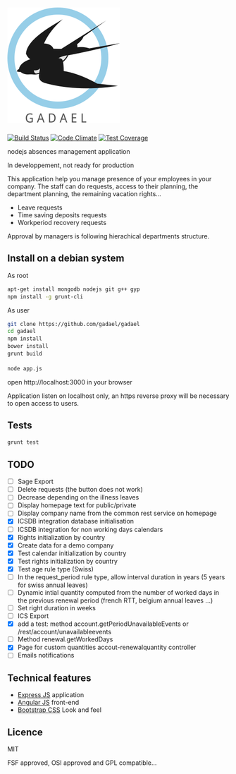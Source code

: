 # ![Gadael](public/images/logoText256.png)

[![Build Status](https://travis-ci.org/gadael/gadael.svg)](https://travis-ci.org/gadael/gadael)
[![Code Climate](https://codeclimate.com/github/gadael/gadael/badges/gpa.svg)](https://codeclimate.com/github/gadael/gadael)
[![Test Coverage](https://codeclimate.com/github/gadael/gadael/badges/coverage.svg)](https://codeclimate.com/github/gadael/gadael/coverage)

nodejs absences management application

In developpement, not ready for production




This application help you manage presence of your employees in your company. The staff can do requests, access to their planning, the department planning, the remaining vacation rights...

* Leave requests
* Time saving deposits requests
* Workperiod recovery requests

Approval by managers is following hierachical departments structure.


## Install on a debian system

As root

```bash
apt-get install mongodb nodejs git g++ gyp
npm install -g grunt-cli
```

As user

```bash
git clone https://github.com/gadael/gadael
cd gadael
npm install
bower install
grunt build

node app.js
```

open http://localhost:3000 in your browser

Application listen on localhost only, an https reverse proxy will be necessary to open access to users.


## Tests

```bash
grunt test
```

## TODO

- [ ] Sage Export
- [ ] Delete requests (the button does not work)
- [ ] Decrease depending on the illness leaves
- [ ] Display homepage text for public/private
- [ ] Display company name from the common rest service on homepage
- [x] ICSDB integration database initialisation
- [ ] ICSDB integration for non working days calendars
- [x] Rights initialization by country
- [x] Create data for a demo company
- [x] Test calendar initialization by country
- [x] Test rights initialization by country
- [x] Test age rule type (Swiss)
- [ ] In the request_period rule type, allow interval duration in years (5 years for swiss annual leaves)
- [ ] Dynamic intial quantity computed from the number of worked days in the previous renewal period (french RTT, belgium annual leaves ...)
- [ ] Set right duration in weeks
- [ ] ICS Export
- [x] add a test: method account.getPeriodUnavailableEvents or /rest/account/unavailableevents
- [ ] Method renewal.getWorkedDays
- [x] Page for custom quantities accout-renewalquantity controller
- [ ] Emails notifications

## Technical features

* [Express JS](http://expressjs.com/) application
* [Angular JS](https://angularjs.org/) front-end
* [Bootstrap CSS](http://getbootstrap.com/) Look and feel



## Licence

MIT

FSF approved, OSI approved and GPL compatible...